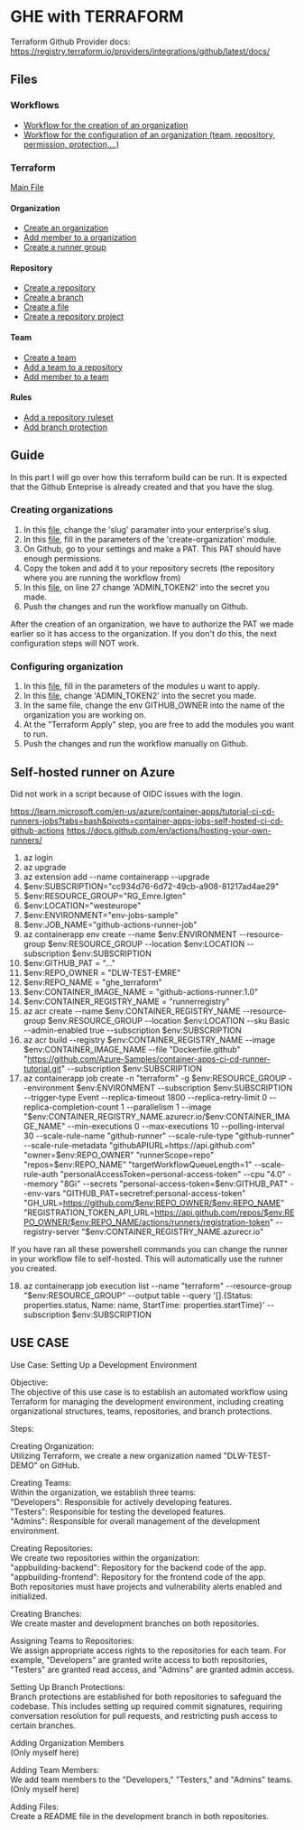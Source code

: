 # GHE with TERRAFORM

Terraform Github Provider docs: https://registry.terraform.io/providers/integrations/github/latest/docs/

## Files

### Workflows

- [Workflow for the creation of an organization](.github/workflows/createorg.yml)
- [Workflow for the configuration of an organization (team, repository, permission, protection,...)](.github/workflows/configureorg.yml)


### Terraform
[Main File](main.tf)
#### Organization

 - [Create an organization](modules/create-organization)
 - [Add member to a organization](modules/add-organization-member)
 - [Create a runner group](modules/create-runner-group)

#### Repository


- [Create a repository](modules/create-repository)
- [Create a branch](modules/create-branch)
- [Create a file](modules/create-file)
- [Create a repository project](modules/create-repository-project)



#### Team

- [Create a team](modules/create-team)
- [Add a team to a repository](modules/add-team-repository-permissions)
- [Add member to a team](modules/add-team-member)

#### Rules

- [Add a repository ruleset](modules/add-repository-ruleset)
- [Add branch protection](modules/add-branch-protection)



## Guide

In this part I will go over how this terraform build can be run. It is expected that the Github Enteprise is already created and that you have the slug.


### Creating organizations
1. In this [file](data.tf),  change the 'slug' paramater into your enterprise's slug.
2. In this [file](main.tf), fill in the parameters of the 'create-organization' module.
3. On Github, go to your settings and make a PAT. This PAT should have enough permissions.
4. Copy the token and add it to your repository secrets (the repository where you are running the workflow from)
5. In this [file](.github/workflows/createorg.yml), on line 27 change 'ADMIN_TOKEN2' into the secret you made.
6. Push the changes and run the workflow manually on Github.

After the creation of an organization, we have to authorize the PAT we made earlier so it has access to the organization. If you don't do this, the next configuration steps will NOT work.

### Configuring organization

1. In this [file](main.tf), fill in the parameters of the modules u want to apply.
2. In this [file](.github/workflows/configureorg.yml), change 'ADMIN_TOKEN2' into the secret you made.
3. In the same file, change the env GITHUB_OWNER into the name of the organization you are working on.
4. At the "Terraform Apply" step, you are free to add the modules you want to run.
5. Push the changes and run the workflow manually on Github.



## Self-hosted runner on Azure


Did not work in a script because of OIDC issues with the login.
 

https://learn.microsoft.com/en-us/azure/container-apps/tutorial-ci-cd-runners-jobs?tabs=bash&pivots=container-apps-jobs-self-hosted-ci-cd-github-actions
https://docs.github.com/en/actions/hosting-your-own-runners/


1. az login  
2. az upgrade  
3. az extension add --name containerapp --upgrade
4. $env:SUBSCRIPTION="cc934d76-6d72-49cb-a908-81217ad4ae29"
5. $env:RESOURCE_GROUP="RG_Emre.Igten"  
6. $env:LOCATION="westeurope"  
7. $env:ENVIRONMENT="env-jobs-sample"  
8. $env:JOB_NAME="github-actions-runner-job"  
9. az containerapp env create --name $env:ENVIRONMENT --resource-group $env:RESOURCE_GROUP --location $env:LOCATION --subscription $env:SUBSCRIPTION
10.  $env:GITHUB_PAT = "..."
11.  $env:REPO_OWNER = "DLW-TEST-EMRE"
12.  $env:REPO_NAME = "ghe_terraform"
13. $env:CONTAINER_IMAGE_NAME = "github-actions-runner:1.0"
14. $env:CONTAINER_REGISTRY_NAME = "runnerregistry"
15. az acr create --name $env:CONTAINER_REGISTRY_NAME --resource-group $env:RESOURCE_GROUP --location $env:LOCATION --sku Basic --admin-enabled true --subscription $env:SUBSCRIPTION
16. az acr build --registry $env:CONTAINER_REGISTRY_NAME --image $env:CONTAINER_IMAGE_NAME --file "Dockerfile.github" "https://github.com/Azure-Samples/container-apps-ci-cd-runner-tutorial.git" --subscription $env:SUBSCRIPTION
17. az containerapp job create -n "terraform" -g $env:RESOURCE_GROUP --environment $env:ENVIRONMENT --subscription $env:SUBSCRIPTION  --trigger-type Event --replica-timeout 1800 --replica-retry-limit 0 --replica-completion-count 1 --parallelism 1 --image "$env:CONTAINER_REGISTRY_NAME.azurecr.io/$env:CONTAINER_IMAGE_NAME" --min-executions 0 --max-executions 10 --polling-interval 30 --scale-rule-name "github-runner" --scale-rule-type "github-runner" --scale-rule-metadata "githubAPIURL=https://api.github.com" "owner=$env:REPO_OWNER" "runnerScope=repo" "repos=$env:REPO_NAME" "targetWorkflowQueueLength=1" --scale-rule-auth "personalAccessToken=personal-access-token" --cpu "4.0" --memory "8Gi" --secrets "personal-access-token=$env:GITHUB_PAT" --env-vars "GITHUB_PAT=secretref:personal-access-token" "GH_URL=https://github.com/$env:REPO_OWNER/$env:REPO_NAME" "REGISTRATION_TOKEN_API_URL=https://api.github.com/repos/$env:REPO_OWNER/$env:REPO_NAME/actions/runners/registration-token" --registry-server "$env:CONTAINER_REGISTRY_NAME.azurecr.io"


If you have ran all these powershell commands you can change the runner in your workflow file to self-hosted. This will automatically use the runner you created.



18. az containerapp job execution list --name "terraform" --resource-group "$env:RESOURCE_GROUP" --output table --query '[].{Status: properties.status, Name: name, StartTime: properties.startTime}' --subscription $env:SUBSCRIPTION



## USE CASE 


Use Case: Setting Up a Development Environment  

Objective:  
The objective of this use case is to establish an automated workflow using Terraform for managing the development environment, including creating organizational structures, teams, repositories, and branch protections.  

Steps:  
  
Creating Organization:  
Utilizing Terraform, we create a new organization named "DLW-TEST-DEMO" on GitHub.  

Creating Teams:  
Within the organization, we establish three teams:  
"Developers": Responsible for actively developing features.  
"Testers": Responsible for testing the developed features.  
"Admins": Responsible for overall management of the development environment.  
  
Creating Repositories:  
We create two repositories within the organization:  
"appbuilding-backend": Repository for the backend code of the app.  
"appbuilding-frontend": Repository for the frontend code of the app.  
Both repositories must have projects and vulnerability alerts enabled and initialized.  
  
Creating Branches:  
We create master and development branches on both repositories.  

Assigning Teams to Repositories:  
We assign appropriate access rights to the repositories for each team. For example, "Developers" are granted write access to both repositories,   "Testers" are granted read access, and "Admins" are granted admin access.  
  
Setting Up Branch Protections:  
Branch protections are established for both repositories to safeguard the codebase. This includes setting up required commit signatures, requiring   conversation resolution for pull requests, and restricting push access to certain branches.  
  
Adding Organization Members  
(Only myself here)  

Adding Team Members:  
We add team members to the "Developers," "Testers," and "Admins" teams. (Only myself here)  
  
Adding Files:  
Create a README file in the development branch in both repositories.  

